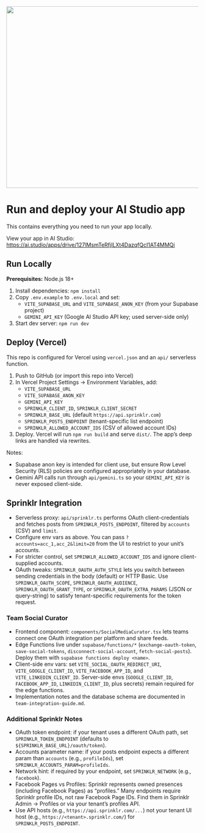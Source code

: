 <div align="center">
<img width="1200" height="475" alt="GHBanner" src="https://github.com/user-attachments/assets/0aa67016-6eaf-458a-adb2-6e31a0763ed6" />
</div>

# Run and deploy your AI Studio app

This contains everything you need to run your app locally.

View your app in AI Studio: https://ai.studio/apps/drive/127lMsmTeRfjILXt4DazqfQcI1AT4MMQi

## Run Locally

**Prerequisites:** Node.js 18+

1. Install dependencies: `npm install`
2. Copy `.env.example` to `.env.local` and set:
   - `VITE_SUPABASE_URL` and `VITE_SUPABASE_ANON_KEY` (from your Supabase project)
   - `GEMINI_API_KEY` (Google AI Studio API key; used server-side only)
3. Start dev server: `npm run dev`

## Deploy (Vercel)

This repo is configured for Vercel using `vercel.json` and an `api/` serverless function.

1. Push to GitHub (or import this repo into Vercel)
2. In Vercel Project Settings → Environment Variables, add:
   - `VITE_SUPABASE_URL`
   - `VITE_SUPABASE_ANON_KEY`
   - `GEMINI_API_KEY`
   - `SPRINKLR_CLIENT_ID`, `SPRINKLR_CLIENT_SECRET`
   - `SPRINKLR_BASE_URL` (default `https://api.sprinklr.com`)
   - `SPRINKLR_POSTS_ENDPOINT` (tenant-specific list endpoint)
   - `SPRINKLR_ALLOWED_ACCOUNT_IDS` (CSV of allowed account IDs)
3. Deploy. Vercel will run `npm run build` and serve `dist/`. The app’s deep links are handled via rewrites.

Notes:
- Supabase anon key is intended for client use, but ensure Row Level Security (RLS) policies are configured appropriately in your database.
- Gemini API calls run through `api/gemini.ts` so your `GEMINI_API_KEY` is never exposed client-side.

## Sprinklr Integration

- Serverless proxy: `api/sprinklr.ts` performs OAuth client-credentials and fetches posts from `SPRINKLR_POSTS_ENDPOINT`, filtered by `accounts` (CSV) and `limit`.
- Configure env vars as above. You can pass `?accounts=acc_1,acc_2&limit=20` from the UI to restrict to your unit’s accounts.
- For stricter control, set `SPRINKLR_ALLOWED_ACCOUNT_IDS` and ignore client-supplied accounts.
- OAuth tweaks: `SPRINKLR_OAUTH_AUTH_STYLE` lets you switch between sending credentials in the body (default) or HTTP Basic. Use `SPRINKLR_OAUTH_SCOPE`, `SPRINKLR_OAUTH_AUDIENCE`, `SPRINKLR_OAUTH_GRANT_TYPE`, or `SPRINKLR_OAUTH_EXTRA_PARAMS` (JSON or query-string) to satisfy tenant-specific requirements for the token request.

### Team Social Curator

- Frontend component: `components/SocialMediaCurator.tsx` lets teams connect one OAuth integration per platform and share feeds.
- Edge Functions live under `supabase/functions/*` (`exchange-oauth-token`, `save-social-tokens`, `disconnect-social-account`, `fetch-social-posts`). Deploy them with `supabase functions deploy <name>`.
- Client-side env vars: set `VITE_SOCIAL_OAUTH_REDIRECT_URI`, `VITE_GOOGLE_CLIENT_ID`, `VITE_FACEBOOK_APP_ID`, and `VITE_LINKEDIN_CLIENT_ID`. Server-side envs (`GOOGLE_CLIENT_ID`, `FACEBOOK_APP_ID`, `LINKEDIN_CLIENT_ID`, plus secrets) remain required for the edge functions.
- Implementation notes and the database schema are documented in `team-integration-guide.md`.

### Additional Sprinklr Notes

- OAuth token endpoint: if your tenant uses a different OAuth path, set `SPRINKLR_TOKEN_ENDPOINT` (defaults to `${SPRINKLR_BASE_URL}/oauth/token`).
- Accounts parameter name: if your posts endpoint expects a different param than `accounts` (e.g., `profileIds`), set `SPRINKLR_ACCOUNTS_PARAM=profileIds`.
- Network hint: if required by your endpoint, set `SPRINKLR_NETWORK` (e.g., `facebook`).
- Facebook Pages vs Profiles: Sprinklr represents owned presences (including Facebook Pages) as “profiles.” Many endpoints require Sprinklr profile IDs, not raw Facebook Page IDs. Find them in Sprinklr Admin → Profiles or via your tenant’s profiles API.
- Use API hosts (e.g., `https://api.sprinklr.com/...`) not your tenant UI host (e.g., `https://<tenant>.sprinklr.com/`) for `SPRINKLR_POSTS_ENDPOINT`.
